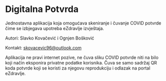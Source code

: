 # Digitalna Potvrda

Jednostavna aplikacija koja omogućava skeniranje i čuvanje COVID potvrde čime se izbjegava upotreba eZdravlje izvještaja.

Autori: Slavko Kovačević i Ognjen Bošković

Kontakt: skovacevic96@outlook.com

Aplikacija ne pravi internet pozive, ne čuva sliku COVID potvrde niti na bilo koji način eksponira privatne podatke korisnika.
Čuva se samo sadržaj QR koda potvrde koji se koristi za njegovu reprodukciju i odlazak na portal eZdravlje.
